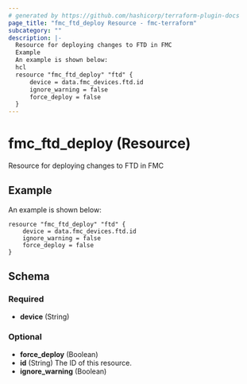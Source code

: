```yaml
---
# generated by https://github.com/hashicorp/terraform-plugin-docs
page_title: "fmc_ftd_deploy Resource - fmc-terraform"
subcategory: ""
description: |-
  Resource for deploying changes to FTD in FMC
  Example
  An example is shown below:
  hcl
  resource "fmc_ftd_deploy" "ftd" {
      device = data.fmc_devices.ftd.id
      ignore_warning = false
      force_deploy = false
  }
---
```


# fmc_ftd_deploy (Resource)

Resource for deploying changes to FTD in FMC

## Example
An example is shown below: 
```hcl
resource "fmc_ftd_deploy" "ftd" {
    device = data.fmc_devices.ftd.id
    ignore_warning = false
    force_deploy = false
}
```



<!-- schema generated by tfplugindocs -->
## Schema

### Required

- **device** (String)

### Optional

- **force_deploy** (Boolean)
- **id** (String) The ID of this resource.
- **ignore_warning** (Boolean)


